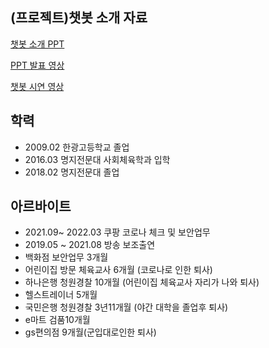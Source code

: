 ## (프로젝트)챗봇 소개 자료
[챗봇 소개 PPT](https://github.com/sallyzmk/zmkdreamspon/blob/7f9a51b53c84d98b281847f8d524ab7242222cb1/introduce%20our%20chatbot_PPT.pdf)

[PPT 발표 영상](https://youtu.be/mu_VoVjM4fo)

[챗봇 시연 영상](https://youtu.be/qog-8tUYyuI)


## 학력
- 2009.02 한광고등학교 졸업
- 2016.03 명지전문대 사회체육학과 입학
- 2018.02 명지전문대 졸업

## 아르바이트
- 2021.09~ 2022.03 쿠팡 코로나 체크 및 보안업무
- 2019.05 ~ 2021.08 방송 보조출연
- 백화점 보안업무 3개월
- 어린이집 방문 체육교사 6개월 (코로나로 인한 퇴사)
- 하나은행 청원경찰 10개월 (어린이집 체육교사 자리가 나와 퇴사)
- 헬스트레이너 5개월
- 국민은행 청원경찰 3년11개월 (야간 대학을 졸업후 퇴사)
- e마트 검품10개월
- gs편의점 9개월(군입대로인한 퇴사)
